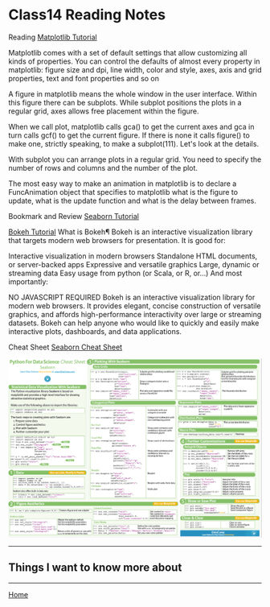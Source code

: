 # Class14 Reading Notes

Reading
[Matplotlib Tutorial](https://www.labri.fr/perso/nrougier/teaching/matplotlib/)

Matplotlib comes with a set of default settings that allow customizing all kinds of properties. You can control the defaults of almost every property in matplotlib: figure size and dpi, line width, color and style, axes, axis and grid properties, text and font properties and so on

A figure in matplotlib means the whole window in the user interface. Within this figure there can be subplots. While subplot positions the plots in a regular grid, axes allows free placement within the figure.

When we call plot, matplotlib calls gca() to get the current axes and gca in turn calls gcf() to get the current figure. If there is none it calls figure() to make one, strictly speaking, to make a subplot(111). Let's look at the details.

With subplot you can arrange plots in a regular grid. You need to specify the number of rows and columns and the number of the plot.

The most easy way to make an animation in matplotlib is to declare a FuncAnimation object that specifies to matplotlib what is the figure to update, what is the update function and what is the delay between frames.

Bookmark and Review
[Seaborn Tutorial](https://seaborn.pydata.org/tutorial.html)

[Bokeh Tutorial](https://mybinder.org/v2/gh/bokeh/bokeh-notebooks/master?filepath=tutorial%2F00%20-%20Introduction%20and%20Setup.ipynb)
What is Bokeh¶
Bokeh is an interactive visualization library that targets modern web browsers for presentation. It is good for:

Interactive visualization in modern browsers
Standalone HTML documents, or server-backed apps
Expressive and versatile graphics
Large, dynamic or streaming data
Easy usage from python (or Scala, or R, or...)
And most importantly:

NO JAVASCRIPT REQUIRED
Bokeh is an interactive visualization library for modern web browsers. It provides elegant, concise construction of versatile graphics, and affords high-performance interactivity over large or streaming datasets. Bokeh can help anyone who would like to quickly and easily make interactive plots, dashboards, and data applications.


Cheat Sheet
[Seaborn Cheat Sheet](https://s3.amazonaws.com/assets.datacamp.com/blog_assets/Python_Seaborn_Cheat_Sheet.pdf)

<img src="./img/2022-05-06_13-52-27.png">

----

## Things I want to know more about

----
[Home](https://github.com/MISalz/401_Reading_Notes/blob/main/README.md)